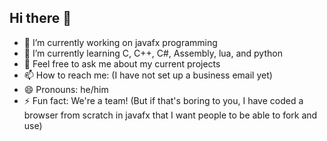 ## Hi there 👋

- 🔭 I’m currently working on javafx programming
- 🌱 I’m currently learning C, C++, C#, Assembly, lua, and python
- 💬 Feel free to ask me about my current projects
- 📫 How to reach me: (I have not set up a business email yet)
- 😄 Pronouns: he/him
- ⚡ Fun fact: We're a team! (But if that's boring to you, I have coded a browser from scratch in javafx that I want people to be able to fork and use)
